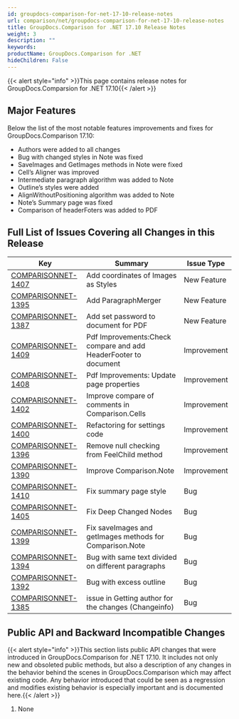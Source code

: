 ```yaml
---
id: groupdocs-comparison-for-net-17-10-release-notes
url: comparison/net/groupdocs-comparison-for-net-17-10-release-notes
title: GroupDocs.Comparison for .NET 17.10 Release Notes
weight: 3
description: ""
keywords: 
productName: GroupDocs.Comparison for .NET
hideChildren: False
---
```

{{< alert style="info" >}}This page contains release notes for GroupDocs.Comparsion for .NET 17.10{{< /alert >}}

## Major Features

Below the list of the most notable features improvements and fixes for GroupDocs.Comparison 17.10:

*   Authors were added to all changes
*   Bug with changed styles in Note was fixed
*   SaveImages and GetImages methods in Note were fixed
*   Cell’s Aligner was improved
*   Intermediate paragraph algorithm was added to Note
*   Outline’s styles were added
*   AlignWithoutPositioning algorithm was added to Note
*   Note’s Summary page was fixed
*   Comparison of headerFoters was added to PDF

## Full List of Issues Covering all Changes in this Release

| Key | Summary | Issue Type |
| --- | --- | --- |
| [COMPARISONNET-1407](http://lisbon.dynabic.com/jira/browse/COMPARISONNET-1407) | Add coordinates of Images as Styles | New Feature |
| [COMPARISONNET-1395](http://lisbon.dynabic.com/jira/browse/COMPARISONNET-1395) | Add ParagraphMerger | New Feature |
| [COMPARISONNET-1387](http://lisbon.dynabic.com/jira/browse/COMPARISONNET-1387) | Add set password to document for PDF | New Feature |
| [COMPARISONNET-1409](http://lisbon.dynabic.com/jira/browse/COMPARISONNET-1409) | Pdf Improvements:Check compare and add HeaderFooter to document | Improvement |
| [COMPARISONNET-1408](http://lisbon.dynabic.com/jira/browse/COMPARISONNET-1408) | Pdf Improvements: Update page properties | Improvement |
| [COMPARISONNET-1402](http://lisbon.dynabic.com/jira/browse/COMPARISONNET-1402) | Improve compare of comments in Comparison.Cells | Improvement |
| [COMPARISONNET-1400](http://lisbon.dynabic.com/jira/browse/COMPARISONNET-1400) | Refactoring for settings code | Improvement |
| [COMPARISONNET-1396](http://lisbon.dynabic.com/jira/browse/COMPARISONNET-1396) | Remove null checking from FeelChild method | Improvement |
| [COMPARISONNET-1390](http://lisbon.dynabic.com/jira/browse/COMPARISONNET-1390) | Improve Comparison.Note | Improvement |
| [COMPARISONNET-1410](http://lisbon.dynabic.com/jira/browse/COMPARISONNET-1410) | Fix summary page style | Bug |
| [COMPARISONNET-1405](http://lisbon.dynabic.com/jira/browse/COMPARISONNET-1405) | Fix Deep Changed Nodes | Bug |
| [COMPARISONNET-1399](http://lisbon.dynabic.com/jira/browse/COMPARISONNET-1399) | Fix saveImages and getImages methods for Comparison.Note | Bug |
| [COMPARISONNET-1394](http://lisbon.dynabic.com/jira/browse/COMPARISONNET-1394) | Bug with same text divided on different paragraphs | Bug |
| [COMPARISONNET-1392](http://lisbon.dynabic.com/jira/browse/COMPARISONNET-1392) | Bug with excess outline | Bug |
| [COMPARISONNET-1385](http://lisbon.dynabic.com/jira/browse/COMPARISONNET-1385) | issue in Getting author for the changes (Changeinfo) | Bug |

## Public API and Backward Incompatible Changes

{{< alert style="info" >}}This section lists public API changes that were introduced in GroupDocs.Comparison for .NET 17.10. It includes not only new and obsoleted public methods, but also a description of any changes in the behavior behind the scenes in GroupDocs.Comparison which may affect existing code. Any behavior introduced that could be seen as a regression and modifies existing behavior is especially important and is documented here.{{< /alert >}}

  

1.  None

